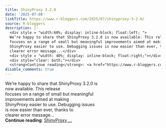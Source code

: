 ```yaml
---
title: ShinyProxy 3.2.0
date: '2025-07-08'
linkTitle: https://www.r-bloggers.com/2025/07/shinyproxy-3-2-0/
source: R-bloggers
description: |-
  <div style = "width:60%; display: inline-block; float:left; ">
  We’re happy to share that ShinyProxy 3.2.0 is now available. This release<br />
  focuses on a range of small but meaningful improvements aimed at making<br />
  ShinyProxy easier to use. Debugging issues is now easier than ever, thanks to<br />
  clearer error message...</div>
  <div style = "width: 40%; display: inline-block; float:right;"></div>
  <div style="clear: both;"></div>
  <strong>Continue reading</strong>: <a href="https://www.r-bloggers.com/2025/07/shinyproxy-3-2-0/">ShinyProxy ...
disable_comments: true
---
```

<div style = "width:60%; display: inline-block; float:left; ">
We’re happy to share that ShinyProxy 3.2.0 is now available. This release<br />
focuses on a range of small but meaningful improvements aimed at making<br />
ShinyProxy easier to use. Debugging issues is now easier than ever, thanks to<br />
clearer error message...</div>
<div style = "width: 40%; display: inline-block; float:right;"></div>
<div style="clear: both;"></div>
<strong>Continue reading</strong>: <a href="https://www.r-bloggers.com/2025/07/shinyproxy-3-2-0/">ShinyProxy ...